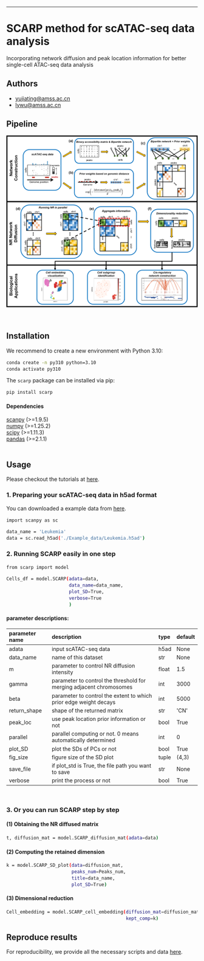 
------------------------------------------------------------------------------------------------------
# SCARP method for scATAC-seq data analysis
Incorporating network diffusion and peak location information for better single-cell ATAC-seq data analysis


## Authors
- yujiating@amss.ac.cn
- lywu@amss.ac.cn

## Pipeline
<p align="center">
  <a href="https://github.com/Wu-Lab/SCARP/">
    <img src="images/SCARP.png" alt="Logo">
  </a>
</p>
<br />

## Installation

We recommend to create a new environment with Python 3.10:
```sh
conda create -n py310 python=3.10
conda activate py310
```
The `scarp` package can be installed via pip:

```sh
pip install scarp
```
#### Dependencies
[scanpy](https://scanpy.org/) (>=1.9.5)  
[numpy](https://numpy.org/) (>=1.25.2)  
[scipy](https://www.scipy.org/) (>=1.11.3)  
[pandas](https://pandas.pydata.org/) (>=2.1.1)  
<br />



## Usage

Please checkout the tutorials at
[here](https://github.com/Wu-Lab/SCARP/tree/master/Vignettes).

### 1. Preparing your scATAC-seq data in h5ad format
You can downloaded a example data from [here](https://github.com/Wu-Lab/SCARP/tree/master/Example_data/).
```sh
import scanpy as sc
```
```sh
data_name = 'Leukemia'
data = sc.read_h5ad('./Example_data/Leukemia.h5ad')
```

### 2. Running SCARP easily in one step

```sh
from scarp import model
```
```sh
Cells_df = model.SCARP(adata=data,
                       data_name=data_name,
                       plot_SD=True,
                       verbose=True
                       )
```

#### parameter descriptions:
 parameter name | description                                          | type           | default 
 :------------- | :--------------------------------------------------- | :------------- | :------ 
 adata          | input scATAC-seq data                                | h5ad           | None    
 data_name          | name of this dataset                                | str           | None    
 m              | parameter to control NR diffusion intensity                      | float          | 1.5     
 gamma     |  parameter to control the threshold for merging adjacent chromosomes            | int            | 3000    
 beta           | parameter to control the extent to which prior edge weight decays | int          | 5000     
 return_shape   | shape of the returned matrix                            | str            | 'CN'    
 peak_loc       | use peak location prior information or not                          | bool            | True    
 parallel       | parallel computing or not. 0 means automatically determined                         | int            | 0       
 plot_SD       | plot the SDs of PCs or not                        | bool            | True   
fig_size       | figure size of the SD plot                     | tuple            | (4,3)   
save_file       | if plot_std is True, the file path you want to save                  | str            | None
verbose       | print the process or not                  | bool            | True
<br />

### 3. Or you can run SCARP step by step
#### (1) Obtaining the NR diffused matrix
```sh
t, diffusion_mat = model.SCARP_diffusion_mat(adata=data)
```
#### (2) Computing the retained dimension
```sh
k = model.SCARP_SD_plot(data=diffusion_mat,
                        peaks_num=Peaks_num,
                        title=data_name,
                        plot_SD=True)
```
#### (3) Dimensional reduction
```sh
Cell_embedding = model.SCARP_cell_embedding(diffusion_mat=diffusion_mat,
                                            kept_comp=k)
```
## Reproduce results
For reproducibility, we provide all the necessary scripts and data [here](https://github.com/Wu-Lab/SCARP-reproduce).
